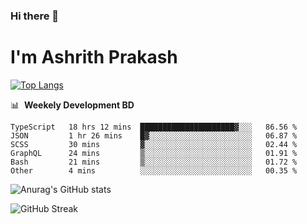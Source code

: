 ### Hi there 👋
# I'm Ashrith Prakash

[![Top Langs](https://github-readme-stats.vercel.app/api/top-langs/?username=xxcheckmatexx&count_private=true&include_all_commits=true&show_icons=true&line_height=20&title_color=FFFFFF&icon_color=FFFFFF&text_color=FFFFFF&bg_color=0D1117&langs_count=8)](https://github.com/anuraghazra/github-readme-stats)

📊 &nbsp;**Weekely Development BD**

<!--START_SECTION:waka-->

```text
TypeScript   18 hrs 12 mins  █████████████████████▓░░░   86.56 %
JSON         1 hr 26 mins    █▓░░░░░░░░░░░░░░░░░░░░░░░   06.87 %
SCSS         30 mins         ▓░░░░░░░░░░░░░░░░░░░░░░░░   02.44 %
GraphQL      24 mins         ▒░░░░░░░░░░░░░░░░░░░░░░░░   01.91 %
Bash         21 mins         ▒░░░░░░░░░░░░░░░░░░░░░░░░   01.72 %
Other        4 mins          ░░░░░░░░░░░░░░░░░░░░░░░░░   00.35 %
```

<!--END_SECTION:waka-->

![Anurag's GitHub stats](https://github-readme-stats.vercel.app/api?username=xxcheckmatexx&count_private=true&show_icons=true&theme=merko)  

![GitHub Streak](http://github-readme-streak-stats.herokuapp.com?user=xxcheckmatexx&theme=merko&hide_border=true&date_format=M%20j%5B%2C%20Y%5D&fire=DD0E0B)
<br/>
